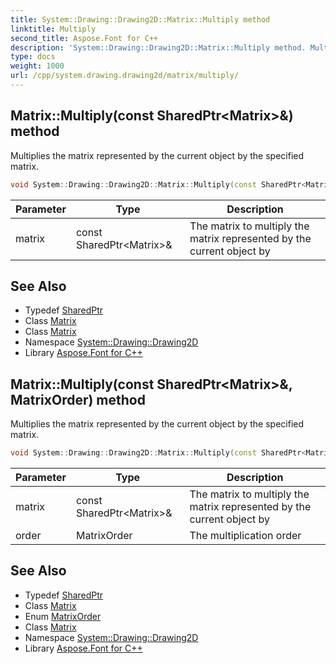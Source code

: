 ```yaml
---
title: System::Drawing::Drawing2D::Matrix::Multiply method
linktitle: Multiply
second_title: Aspose.Font for C++
description: 'System::Drawing::Drawing2D::Matrix::Multiply method. Multiplies the matrix represented by the current object by the specified matrix in C++.'
type: docs
weight: 1000
url: /cpp/system.drawing.drawing2d/matrix/multiply/
---
```

## Matrix::Multiply(const SharedPtr\<Matrix\>\&) method


Multiplies the matrix represented by the current object by the specified matrix.

```cpp
void System::Drawing::Drawing2D::Matrix::Multiply(const SharedPtr<Matrix> &matrix)
```


| Parameter | Type | Description |
| --- | --- | --- |
| matrix | const SharedPtr\<Matrix\>\& | The matrix to multiply the matrix represented by the current object by |

## See Also

* Typedef [SharedPtr](../../../system/sharedptr/)
* Class [Matrix](../)
* Class [Matrix](../)
* Namespace [System::Drawing::Drawing2D](../../)
* Library [Aspose.Font for C++](../../../)
## Matrix::Multiply(const SharedPtr\<Matrix\>\&, MatrixOrder) method


Multiplies the matrix represented by the current object by the specified matrix.

```cpp
void System::Drawing::Drawing2D::Matrix::Multiply(const SharedPtr<Matrix> &matrix, MatrixOrder order)
```


| Parameter | Type | Description |
| --- | --- | --- |
| matrix | const SharedPtr\<Matrix\>\& | The matrix to multiply the matrix represented by the current object by |
| order | MatrixOrder | The multiplication order |

## See Also

* Typedef [SharedPtr](../../../system/sharedptr/)
* Class [Matrix](../)
* Enum [MatrixOrder](../../matrixorder/)
* Class [Matrix](../)
* Namespace [System::Drawing::Drawing2D](../../)
* Library [Aspose.Font for C++](../../../)
